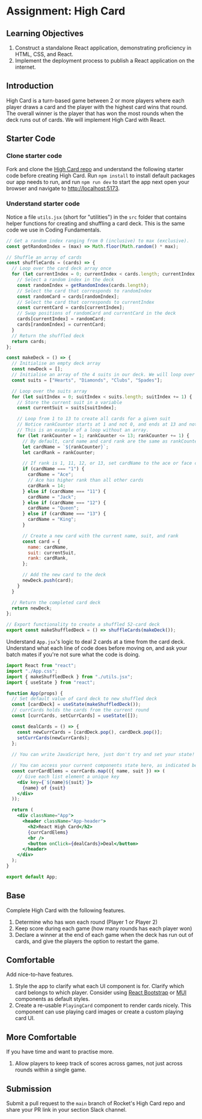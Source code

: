 # Assignment: High Card

## Learning Objectives

1. Construct a standalone React application, demonstrating proficiency in HTML, CSS, and React.
2. Implement the deployment process to publish a React application on the internet.

## Introduction

High Card is a turn-based game between 2 or more players where each player draws a card and the player with the highest card wins that round. The overall winner is the player that has won the most rounds when the deck runs out of cards. We will implement High Card with React.

## Starter Code

### Clone starter code

Fork and clone the <a href="https://github.com/SkillsUnion/high-card" target="_blank">High Card repo</a> and understand the following starter code before creating High Card. Run `npm install` to install default packages our app needs to run, and run `npm run dev` to start the app next open your browser and navigate to <a href="http://localhost:5173/" target="_blank">http://localhost:5173</a>.

### Understand starter code

Notice a file `utils.jsx` (short for "utilities") in the `src` folder that contains helper functions for creating and shuffling a card deck. This is the same code we use in Coding Fundamentals.

```javascript
// Get a random index ranging from 0 (inclusive) to max (exclusive).
const getRandomIndex = (max) => Math.floor(Math.random() * max);

// Shuffle an array of cards
const shuffleCards = (cards) => {
  // Loop over the card deck array once
  for (let currentIndex = 0; currentIndex < cards.length; currentIndex += 1) {
    // Select a random index in the deck
    const randomIndex = getRandomIndex(cards.length);
    // Select the card that corresponds to randomIndex
    const randomCard = cards[randomIndex];
    // Select the card that corresponds to currentIndex
    const currentCard = cards[currentIndex];
    // Swap positions of randomCard and currentCard in the deck
    cards[currentIndex] = randomCard;
    cards[randomIndex] = currentCard;
  }
  // Return the shuffled deck
  return cards;
};

const makeDeck = () => {
  // Initialise an empty deck array
  const newDeck = [];
  // Initialise an array of the 4 suits in our deck. We will loop over this array.
  const suits = ["Hearts", "Diamonds", "Clubs", "Spades"];

  // Loop over the suits array
  for (let suitIndex = 0; suitIndex < suits.length; suitIndex += 1) {
    // Store the current suit in a variable
    const currentSuit = suits[suitIndex];

    // Loop from 1 to 13 to create all cards for a given suit
    // Notice rankCounter starts at 1 and not 0, and ends at 13 and not 12.
    // This is an example of a loop without an array.
    for (let rankCounter = 1; rankCounter <= 13; rankCounter += 1) {
      // By default, card name and card rank are the same as rankCounter
      let cardName = `${rankCounter}`;
      let cardRank = rankCounter;

      // If rank is 1, 11, 12, or 13, set cardName to the ace or face card's name
      if (cardName === "1") {
        cardName = "Ace";
        // Ace has higher rank than all other cards
        cardRank = 14;
      } else if (cardName === "11") {
        cardName = "Jack";
      } else if (cardName === "12") {
        cardName = "Queen";
      } else if (cardName === "13") {
        cardName = "King";
      }

      // Create a new card with the current name, suit, and rank
      const card = {
        name: cardName,
        suit: currentSuit,
        rank: cardRank,
      };

      // Add the new card to the deck
      newDeck.push(card);
    }
  }

  // Return the completed card deck
  return newDeck;
};

// Export functionality to create a shuffled 52-card deck
export const makeShuffledDeck = () => shuffleCards(makeDeck());
```

Understand `App.jsx`'s logic to deal 2 cards at a time from the card deck. Understand what each line of code does before moving on, and ask your batch mates if you're not sure what the code is doing.

```jsx
import React from "react";
import "./App.css";
import { makeShuffledDeck } from "./utils.jsx";
import { useState } from "react";

function App(props) {
  // Set default value of card deck to new shuffled deck
  const [cardDeck] = useState(makeShuffledDeck());
  // currCards holds the cards from the current round
  const [currCards, setCurrCards] = useState([]);

  const dealCards = () => {
    const newCurrCards = [cardDeck.pop(), cardDeck.pop()];
    setCurrCards(newCurrCards);
  };
  
  // You can write JavaScript here, just don't try and set your state!

  // You can access your current components state here, as indicated below
  const currCardElems = currCards.map(({ name, suit }) => (
    // Give each list element a unique key
    <div key={`${name}${suit}`}>
      {name} of {suit}
    </div>
  ));

  return (
    <div className="App">
      <header className="App-header">
        <h2>React High Card</h2>
        {currCardElems}
        <br />
        <button onClick={dealCards}>Deal</button>
      </header>
    </div>
  );
}

export default App;
```

## Base

Complete High Card with the following features.

1. Determine who has won each round (Player 1 or Player 2)
2. Keep score during each game (how many rounds has each player won)
3. Declare a winner at the end of each game when the deck has run out of cards, and give the players the option to restart the game.

## Comfortable

Add nice-to-have features.

1. Style the app to clarify what each UI component is for. Clarify which card belongs to which player. Consider using <a href="https://react-bootstrap.github.io/docs/components/accordion" target="_blank">React Bootstrap</a> or <a href="https://mui.com/core/" target="_blank">MUI</a> components as default styles.
2. Create a re-usable `PlayingCard` component to render cards nicely. This component can use playing card images or create a custom playing card UI.

## More Comfortable

If you have time and want to practise more.

1. Allow players to keep track of scores across games, not just across rounds within a single game.

## Submission

Submit a pull request to the `main` branch of Rocket's High Card repo and share your PR link in your section Slack channel.

